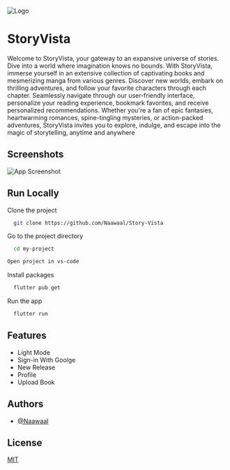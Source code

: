 ![Logo](https://dev-to-uploads.s3.amazonaws.com/uploads/articles/th5xamgrr6se0x5ro4g6.png)

# StoryVista

Welcome to StoryVista, your gateway to an expansive universe of stories. Dive into a world where imagination knows no bounds. With StoryVista, immerse yourself in an extensive collection of captivating books and mesmerizing manga from various genres. Discover new worlds, embark on thrilling adventures, and follow your favorite characters through each chapter. Seamlessly navigate through our user-friendly interface, personalize your reading experience, bookmark favorites, and receive personalized recommendations. Whether you're a fan of epic fantasies, heartwarming romances, spine-tingling mysteries, or action-packed adventures, StoryVista invites you to explore, indulge, and escape into the magic of storytelling, anytime and anywhere

## Screenshots

![App Screenshot](https://via.placeholder.com/468x300?text=App+Screenshot+Here)

## Run Locally

Clone the project

```bash
  git clone https://github.com/Naawaal/Story-Vista
```

Go to the project directory

```bash
  cd my-project
```

```bash
Open project in vs-code
```

Install packages

```bash
  flutter pub get
```

Run the app

```bash
  flutter run
```

## Features

- Light Mode
- Sign-in With Goolge
- New Release
- Profile
- Upload Book

## Authors

- [@Naawaal](https://github.com/Naawaal)

## License

[MIT](https://choosealicense.com/licenses/mit/)
